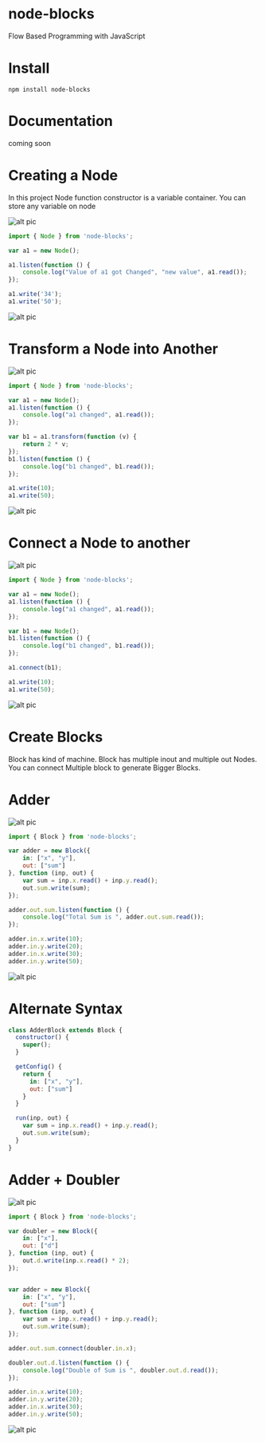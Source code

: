 # node-blocks
Flow Based Programming with JavaScript

# Install

```
npm install node-blocks
```

# Documentation
coming soon

# Creating a Node
In this project Node function constructor is a variable container. You can store any variable on node

![alt pic](https://raw.githubusercontent.com/nsisodiya/node-blocks/master/images/node-dia.png)

```js
import { Node } from 'node-blocks';

var a1 = new Node();

a1.listen(function () {
	console.log("Value of a1 got Changed", "new value", a1.read());
});

a1.write('34');
a1.write('50');
```

![alt pic](https://raw.githubusercontent.com/nsisodiya/node-blocks/master/images/node-out.png)

# Transform a Node into Another

![alt pic](https://raw.githubusercontent.com/nsisodiya/node-blocks/master/images/transform-dia.png)

```js
import { Node } from 'node-blocks';

var a1 = new Node();
a1.listen(function () {
	console.log("a1 changed", a1.read());
});

var b1 = a1.transform(function (v) {
	return 2 * v;
});
b1.listen(function () {
	console.log("b1 changed", b1.read());
});

a1.write(10);
a1.write(50);
```
![alt pic](https://raw.githubusercontent.com/nsisodiya/node-blocks/master/images/transform-out.png)

# Connect a Node to another

![alt pic](https://raw.githubusercontent.com/nsisodiya/node-blocks/master/images/connect-dia.png)
```js
import { Node } from 'node-blocks';

var a1 = new Node();
a1.listen(function () {
	console.log("a1 changed", a1.read());
});

var b1 = new Node();
b1.listen(function () {
	console.log("b1 changed", b1.read());
});

a1.connect(b1);

a1.write(10);
a1.write(50);
```
![alt pic](https://raw.githubusercontent.com/nsisodiya/node-blocks/master/images/connect-out.png)

# Create Blocks

Block has kind of machine. Block has multiple inout and multiple out Nodes. You can connect Multiple block to 
 generate Bigger Blocks.
 
# Adder

![alt pic](https://raw.githubusercontent.com/nsisodiya/node-blocks/master/images/adder-dia.png)
```js
import { Block } from 'node-blocks';

var adder = new Block({
	in: ["x", "y"],
	out: ["sum"]
}, function (inp, out) {
	var sum = inp.x.read() + inp.y.read();
	out.sum.write(sum);
});

adder.out.sum.listen(function () {
	console.log("Total Sum is ", adder.out.sum.read());
});

adder.in.x.write(10);
adder.in.y.write(20);
adder.in.x.write(30);
adder.in.y.write(50);
```
![alt pic](https://raw.githubusercontent.com/nsisodiya/node-blocks/master/images/adder-out.png)

# Alternate Syntax
```js
class AdderBlock extends Block {
  constructor() {
    super();
  }

  getConfig() {
    return {
      in: ["x", "y"],
      out: ["sum"]
    }
  }

  run(inp, out) {
    var sum = inp.x.read() + inp.y.read();
    out.sum.write(sum);
  }
}
```
# Adder + Doubler

![alt pic](https://raw.githubusercontent.com/nsisodiya/node-blocks/master/images/adder-doubler-dia.png)

```js
import { Block } from 'node-blocks';

var doubler = new Block({
	in: ["x"],
	out: ["d"]
}, function (inp, out) {
	out.d.write(inp.x.read() * 2);
});


var adder = new Block({
	in: ["x", "y"],
	out: ["sum"]
}, function (inp, out) {
	var sum = inp.x.read() + inp.y.read();
	out.sum.write(sum);
});

adder.out.sum.connect(doubler.in.x);

doubler.out.d.listen(function () {
	console.log("Double of Sum is ", doubler.out.d.read());
});

adder.in.x.write(10);
adder.in.y.write(20);
adder.in.x.write(30);
adder.in.y.write(50);
```
![alt pic](https://raw.githubusercontent.com/nsisodiya/node-blocks/master/images/adder-doubler-out.png)
